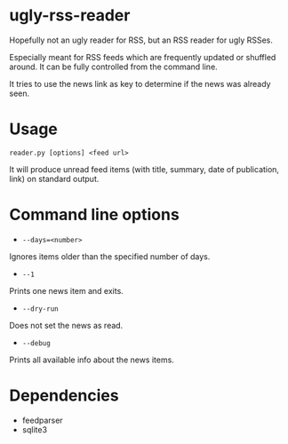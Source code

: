 # ugly-rss-reader
Hopefully not an ugly reader for RSS, but an RSS reader for ugly RSSes.

Especially meant for RSS feeds which are frequently updated or shuffled around. It can be fully controlled from the command line.

It tries to use the news link as key to determine if the news was already seen.

# Usage

`reader.py [options] <feed url>`

It will produce unread feed items (with title, summary, date of publication, link) on standard output.

# Command line options

  * `--days=<number>`

Ignores items older than the specified number of days.

  * `--1`

Prints one news item and exits.

  * `--dry-run`

Does not set the news as read.

  * `--debug`

Prints all available info about the news items.

# Dependencies

  * feedparser
  * sqlite3


